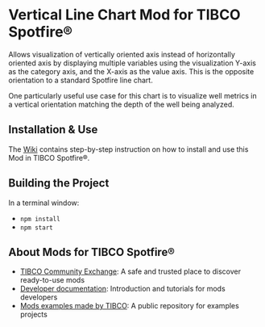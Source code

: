 # Vertical Line Chart Mod for TIBCO Spotfire®

Allows visualization of vertically oriented axis instead of horizontally oriented axis by displaying multiple variables using the visualization Y-axis as the category axis, and the X-axis as the value axis. This is the opposite orientation to a standard Spotfire line chart.

One particularly useful use case for this chart is to visualize well metrics in a vertical orientation matching the depth of the well being analyzed.

## Installation & Use

The [Wiki](https://github.com/TIBCOSoftware/spotfire-mod-verticalline/wiki) contains step-by-step instruction on how to install and use this Mod in TIBCO Spotfire®.

## Building the Project

In a terminal window:
- `npm install`
- `npm start`

## About Mods for TIBCO Spotfire®
-   [TIBCO Community Exchange](https://community.tibco.com/s/global-search/%40uri#q=mod%20for%20tibco%20spotfire&t=Exchange&sort=date%20descending): A safe and trusted place to discover ready-to-use mods
-   [Developer documentation](https://tibcosoftware.github.io/spotfire-mods/docs/): Introduction and tutorials for mods developers
-   [Mods examples made by TIBCO](https://github.com/TIBCOSoftware/spotfire-mods/releases/latest): A public repository for examples projects
